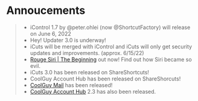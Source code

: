 # Annoucements

> - iControl 1.7 by @peter.ohlei (now @ShortcutFactory) will release on June 6, 2022
> - Hey! Updater 3.0 is underway!
> - iCuts will be merged with iControl and iCuts will only get security updates and improvements. (approx. 6/15/22)
> - [Rouge Siri | The Beginning](https://routinehub.co/download/33427/) out now! Find out how Siri became so evil.
> - iCuts 3.0 has been released on ShareShortcuts!
> - CoolGuy Account Hub has been released on ShareShorcuts!
> - [CoolGuy Mail](https://routinehub.co/download/33450/) has been released!
> - [CoolGuy Account Hub](https://routinehub.co/download/33452/) 2.3 has also been released.
